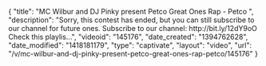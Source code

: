 {
    "title": "MC Wilbur and DJ Pinky present Petco Great Ones Rap - Petco ",
    "description": "Sorry, this contest has ended, but you can still subscribe to our channel for future ones. Subscribe to our channel: http:\/\/bit.ly\/12dY9oO Check this playlis...",
    "videoid": "145176",
    "date_created": "1394762628",
    "date_modified": "1418181179",
    "type": "captivate",
    "layout": "video",
    "url": "\/v\/mc-wilbur-and-dj-pinky-present-petco-great-ones-rap-petco\/145176"
}
